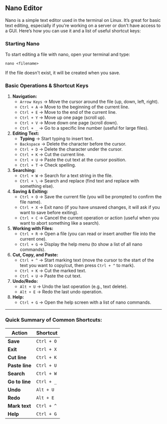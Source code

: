 ## Nano Editor

Nano is a simple text editor used in the terminal on Linux. It’s great for basic text editing, especially if you're working on a server or don't have access to a GUI. Here’s how you can use it and a list of useful shortcut keys:

### Starting Nano

To start editing a file with nano, open your terminal and type:

```
nano <filename>
```

If the file doesn't exist, it will be created when you save.

### Basic Operations & Shortcut Keys

1. **Navigation:**
    - `Arrow Keys` → Move the cursor around the file (up, down, left, right).
    - `Ctrl + A` → Move to the beginning of the current line.
    - `Ctrl + E` → Move to the end of the current line.
    - `Ctrl + Y` → Move up one page (scroll up).
    - `Ctrl + V` → Move down one page (scroll down).
    - `Ctrl + _` → Go to a specific line number (useful for large files).
2. **Editing Text:**
    - **Typing** → Start typing to insert text.
    - `Backspace` → Delete the character before the cursor.
    - `Ctrl + D` → Delete the character under the cursor.
    - `Ctrl + K` → Cut the current line.
    - `Ctrl + U` → Paste the cut text at the cursor position.
    - `Ctrl + T` → Check spelling.
3. **Searching:**
    - `Ctrl + W` → Search for a text string in the file.
    - `Ctrl + \` → Search and replace (find text and replace with something else).
4. **Saving & Exiting:**
    - `Ctrl + O` → Save the current file (you will be prompted to confirm the file name).
    - `Ctrl + X` → Exit nano (if you have unsaved changes, it will ask if you want to save before exiting).
    - `Ctrl + C` → Cancel the current operation or action (useful when you want to abort something like a search).
5. **Working with Files:**
    - `Ctrl + R` → Open a file (you can read or insert another file into the current one).
    - `Ctrl + G` → Display the help menu (to show a list of all nano commands).
6. **Cut, Copy, and Paste:**
    - `Ctrl + ^` → Start marking text (move the cursor to the start of the text you want to copy/cut, then press `Ctrl + ^` to mark).
    - `Ctrl + K` → Cut the marked text.
    - `Ctrl + U` → Paste the cut text.
7. **Undo/Redo:**
    - `Alt + U` → Undo the last operation (e.g., text delete).
    - `Alt + E` → Redo the last undo operation.
8. **Help:**
    - `Ctrl + G` → Open the help screen with a list of nano commands.

---

### Quick Summary of Common Shortcuts:

| Action | Shortcut |
| --- | --- |
| **Save** | `Ctrl + O` |
| **Exit** | `Ctrl + X` |
| **Cut line** | `Ctrl + K` |
| **Paste line** | `Ctrl + U` |
| **Search** | `Ctrl + W` |
| **Go to line** | `Ctrl + _` |
| **Undo** | `Alt + U` |
| **Redo** | `Alt + E` |
| **Mark text** | `Ctrl + ^` |
| **Help** | `Ctrl + G` |

